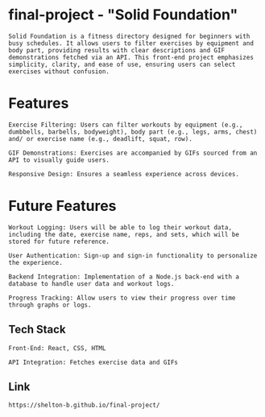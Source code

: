 # final-project - "Solid Foundation"

    Solid Foundation is a fitness directory designed for beginners with busy schedules. It allows users to filter exercises by equipment and body part, providing results with clear descriptions and GIF demonstrations fetched via an API. This front-end project emphasizes simplicity, clarity, and ease of use, ensuring users can select exercises without confusion.

# Features

    Exercise Filtering: Users can filter workouts by equipment (e.g., dumbbells, barbells, bodyweight), body part (e.g., legs, arms, chest) and/ or exercise name (e.g., deadlift, squat, row).

    GIF Demonstrations: Exercises are accompanied by GIFs sourced from an API to visually guide users.

    Responsive Design: Ensures a seamless experience across devices.

# Future Features

    Workout Logging: Users will be able to log their workout data, including the date, exercise name, reps, and sets, which will be stored for future reference.

    User Authentication: Sign-up and sign-in functionality to personalize the experience.

    Backend Integration: Implementation of a Node.js back-end with a database to handle user data and workout logs.

    Progress Tracking: Allow users to view their progress over time through graphs or logs.

## Tech Stack

    Front-End: React, CSS, HTML

    API Integration: Fetches exercise data and GIFs

## Link

    https://shelton-b.github.io/final-project/
